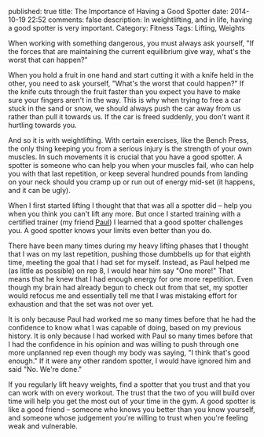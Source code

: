 published: true
title: The Importance of Having a Good Spotter
date: 2014-10-19 22:52
comments: false
description: In weightlifting, and in life, having a good spotter is very important.
Category: Fitness
Tags: Lifting, Weights

When working with something dangerous, you must always ask yourself, "If the
forces that are maintaining the current equilibrium give way, what's the worst
that can happen?"

<!-- more -->

When you hold a fruit in one hand and start cutting it with a knife held in
the other, you need to ask yourself, "What's the worst that could happen?" If
the knife cuts through the fruit faster than you expect you have to make sure
your fingers aren't in the way.  This is why when trying to free a car stuck
in the sand or snow, we should always push the car away from us rather than pull
it towards us. If the car is freed suddenly, you don't want it hurtling
towards you.

And so it is with weightlifting. With certain exercises, like the Bench Press,
the only thing keeping you from a serious injury is the strength of your own
muscles. In such movements it is crucial that you have a good spotter. A
spotter is someone who can help you when your muscles fail, who can help you
with that last repetition, or keep several hundred pounds from landing on your
neck should you cramp up or run out of energy mid-set (it happens, and it can
be ugly).

When I first started lifting I thought that that was all a spotter did – help
you when you think you can't lift any more. But once I started training with a
certified trainer (my friend [Paul](http://www.trainwithtenacity.com/meet-paul/)) I 
learned that a good spotter challenges you. A good spotter knows
your limits even better than you do.

There have been many times during my heavy lifting phases that I thought that I
was on my last repetition, pushing those dumbbells up for that eighth time,
meeting the goal that I had set for myself. Instead, as Paul helped me (as
little as possible) on rep 8, I would hear him say "One more!" That means that
he knew that I had enough energy for one more repetition. Even though my brain
had already begun to check out from that set, my spotter would refocus me and
essentially tell me that I was mistaking effort for exhaustion and that the set was
not over yet.

It is only because Paul had worked me so many times before that he had the
confidence to know what I was capable of doing, based on my previous history.
It is only because I had worked with Paul so many times before that I had the
confidence in his opinion and was willing to push through one more unplanned
rep even though my body was saying, "I think that's good enough." If it were
any other random spotter, I would have ignored him and said "No. We're done."

If you regularly lift heavy weights, find a spotter that you trust and that
you can work with on every workout. The trust that the two of you will build
over time will help you get the most out of your time in the gym. A good
spotter is like a good friend – someone who knows you better than you know
yourself, and someone whose judgement you're willing to trust when you're
feeling weak and vulnerable.
